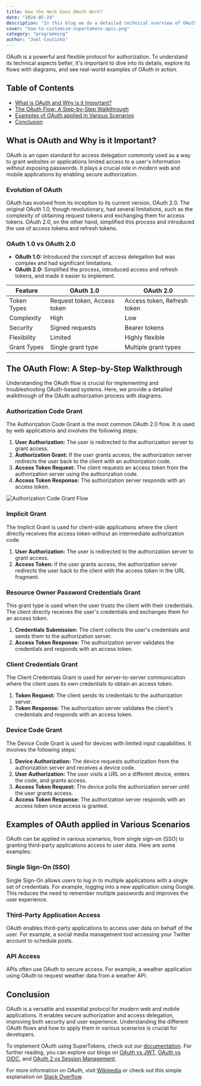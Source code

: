 ```yaml
---
title: How the Heck Does OAuth Work?
date: "2024-05-24"
description: "In this blog we do a detailed technical overview of OAuth, explaining its evolution, various flows, and practical applications. It includes diagrams and real-world examples to enhance understanding."
cover: "how-to-customise-supertokens-apis.png"
category: "programming"
author: "Joel Coutinho"
---
```


OAuth is a powerful and flexible protocol for authorization. To understand its technical aspects better, it's important to dive into its details, explore its flows with diagrams, and see real-world examples of OAuth in action.

## Table of Contents
- [What is OAuth and Why is it Important?](#what-is-oauth-and-why-is-it-important)
- [The OAuth Flow: A Step-by-Step Walkthrough](#the-oauth-flow-a-step-by-step-walkthrough)
- [Examples of OAuth applied in Various Scenarios](#examples-of-oauth-applied-in-various-scenarios)
- [Conclusion](#conclusion)

## What is OAuth and Why is it Important?

OAuth is an open standard for access delegation commonly used as a way to grant websites or applications limited access to a user's information without exposing passwords. It plays a crucial role in modern web and mobile applications by enabling secure authorization.

### Evolution of OAuth

OAuth has evolved from its inception to its current version, OAuth 2.0. The original OAuth 1.0, though revolutionary, had several limitations, such as the complexity of obtaining request tokens and exchanging them for access tokens. OAuth 2.0, on the other hand, simplified this process and introduced the use of access tokens and refresh tokens.

### OAuth 1.0 vs OAuth 2.0

- **OAuth 1.0:** Introduced the concept of access delegation but was complex and had significant limitations.
- **OAuth 2.0:** Simplified the process, introduced access and refresh tokens, and made it easier to implement.

| Feature                     | OAuth 1.0                          | OAuth 2.0                          |
|-----------------------------|------------------------------------|------------------------------------|
| Token Types                 | Request token, Access token        | Access token, Refresh token        |
| Complexity                  | High                                | Low                                |
| Security                    | Signed requests                    | Bearer tokens                      |
| Flexibility                 | Limited                             | Highly flexible                    |
| Grant Types                 | Single grant type                  | Multiple grant types               |

## The OAuth Flow: A Step-by-Step Walkthrough

Understanding the OAuth flow is crucial for implementing and troubleshooting OAuth-based systems. Here, we provide a detailed walkthrough of the OAuth authorization process with diagrams.

### Authorization Code Grant

The Authorization Code Grant is the most common OAuth 2.0 flow. It is used by web applications and involves the following steps:

1. **User Authorization:** The user is redirected to the authorization server to grant access.
2. **Authorization Grant:** If the user grants access, the authorization server redirects the user back to the client with an authorization code.
3. **Access Token Request:** The client requests an access token from the authorization server using the authorization code.
4. **Access Token Response:** The authorization server responds with an access token.

![Authorization Code Grant Flow](https://supertokens.com/images/oauth-authorization-code-grant.png)

### Implicit Grant

The Implicit Grant is used for client-side applications where the client directly receives the access token without an intermediate authorization code.

1. **User Authorization:** The user is redirected to the authorization server to grant access.
2. **Access Token:** If the user grants access, the authorization server redirects the user back to the client with the access token in the URL fragment.

### Resource Owner Password Credentials Grant

This grant type is used when the user trusts the client with their credentials. The client directly receives the user's credentials and exchanges them for an access token.

1. **Credentials Submission:** The client collects the user's credentials and sends them to the authorization server.
2. **Access Token Response:** The authorization server validates the credentials and responds with an access token.

### Client Credentials Grant

The Client Credentials Grant is used for server-to-server communication where the client uses its own credentials to obtain an access token.

1. **Token Request:** The client sends its credentials to the authorization server.
2. **Token Response:** The authorization server validates the client's credentials and responds with an access token.

### Device Code Grant

The Device Code Grant is used for devices with limited input capabilities. It involves the following steps:

1. **Device Authorization:** The device requests authorization from the authorization server and receives a device code.
2. **User Authorization:** The user visits a URL on a different device, enters the code, and grants access.
3. **Access Token Request:** The device polls the authorization server until the user grants access.
4. **Access Token Response:** The authorization server responds with an access token once access is granted.

## Examples of OAuth applied in Various Scenarios

OAuth can be applied in various scenarios, from single sign-on (SSO) to granting third-party applications access to user data. Here are some examples:

### Single Sign-On (SSO)

Single Sign-On allows users to log in to multiple applications with a single set of credentials. For example, logging into a new application using Google. This reduces the need to remember multiple passwords and improves the user experience.

### Third-Party Application Access

OAuth enables third-party applications to access user data on behalf of the user. For example, a social media management tool accessing your Twitter account to schedule posts.

### API Access

APIs often use OAuth to secure access. For example, a weather application using OAuth to request weather data from a weather API.

## Conclusion

OAuth is a versatile and essential protocol for modern web and mobile applications. It enables secure authorization and access delegation, improving both security and user experience. Understanding the different OAuth flows and how to apply them in various scenarios is crucial for developers.

To implement OAuth using SuperTokens, check out our [documentation](https://supertokens.com/docs/thirdparty/introduction). For further reading, you can explore our blogs on [OAuth vs JWT](https://supertokens.com/blog/oauth-vs-jwt), [OAuth vs OIDC](https://supertokens.com/blog/oauth-vs-oidc), and [OAuth 2 vs Session Management](https://supertokens.com/blog/oauth-2-vs-session-management).

For more information on OAuth, visit [Wikipedia](https://en.wikipedia.org/wiki/OAuth) or check out this simple explanation on [Stack Overflow](https://stackoverflow.com/a/4201618).
